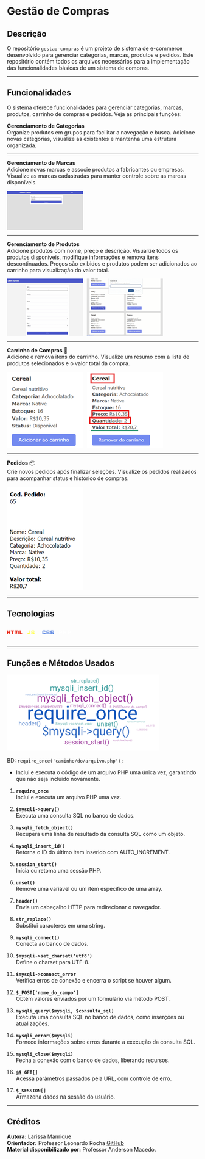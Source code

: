 # Gestão de Compras

## Descrição

O repositório `gestao-compras` é um projeto de sistema de e-commerce desenvolvido para gerenciar categorias, marcas, produtos e pedidos. Este repositório contém todos os arquivos necessários para a implementação das funcionalidades básicas de um sistema de compras.

---

## Funcionalidades

O sistema oferece funcionalidades para gerenciar categorias, marcas, produtos, carrinho de compras e pedidos. Veja as principais funções:

**Gerenciamento de Categorias**  
Organize produtos em grupos para facilitar a navegação e busca. Adicione novas categorias, visualize as existentes e mantenha uma estrutura organizada.

---

**Gerenciamento de Marcas**  
Adicione novas marcas e associe produtos a fabricantes ou empresas. Visualize as marcas cadastradas para manter controle sobre as marcas disponíveis.

<div style="display: flex; gap: 10px;">
  <img src="/img/vid-gif/add-marca.gif" alt="Adicionar Marca" width="200">  
</div>

---

**Gerenciamento de Produtos**  
Adicione produtos com nome, preço e descrição. Visualize todos os produtos disponíveis, modifique informações e remova itens descontinuados. Preços são exibidos e produtos podem ser adicionados ao carrinho para visualização do valor total.

<div style="display: flex; gap: 10px;">
  <img src="/img/vid-gif/add-produtos.gif" alt="Adicionar Produto" width="200" height="150">  
  <img src="img/vid-gif/add-prod-car.gif" alt="Adicionar Produto ao Carrinho" width="200">
</div>

---

**Carrinho de Compras** 🛒  
Adicione e remova itens do carrinho. Visualize um resumo com a lista de produtos selecionados e o valor total da compra.

<div style="display: flex; gap: 10px;">
  <img src="img/prod-soma-exp.png" alt="Resumo do Carrinho" width="200" height="200">  
  <img src="img/calculo-preco-prod.png" alt="Cálculo de Preço do Produto" width="200" height="200">
</div>

---

**Pedidos** 📦  
Crie novos pedidos após finalizar seleções. Visualize os pedidos realizados para acompanhar status e histórico de compras.

<img src="img/resumo-ped.png" alt="Resumo dos Pedidos" width="200">

---

## Tecnologias

<svg xmlns="http://www.w3.org/2000/svg" height="40px" viewBox="0 -960 960 960" width="40px" fill="#EA3323"><path d="M0-360v-240h60v80h80v-80h60v240h-60v-100H60v100H0Zm310 0v-180h-70v-60h200v60h-70v180h-60Zm170 0v-200q0-17 11.5-28.5T520-600h180q17 0 28.5 11.5T740-560v200h-60v-180h-40v140h-60v-140h-40v180h-60Zm320 0v-240h60v180h100v60H800Z"/></svg>
<svg xmlns="http://www.w3.org/2000/svg" height="40px" viewBox="0 -960 960 960" width="40px" fill="#FFFF55"><path d="M300-360q-25 0-42.5-17.5T240-420v-40h60v40h60v-180h60v180q0 25-17.5 42.5T360-360h-60Zm220 0q-17 0-28.5-11.5T480-400v-40h60v20h80v-40H520q-17 0-28.5-11.5T480-500v-60q0-17 11.5-28.5T520-600h120q17 0 28.5 11.5T680-560v40h-60v-20h-80v40h100q17 0 28.5 11.5T680-460v60q0 17-11.5 28.5T640-360H520Z"/></svg>
<svg xmlns="http://www.w3.org/2000/svg" height="40px" viewBox="0 -960 960 960" width="40px" fill="#5985E1"><path d="M420-360q-17 0-28.5-11.5T380-400v-40h60v20h80v-40H420q-17 0-28.5-11.5T380-500v-60q0-17 11.5-28.5T420-600h120q17 0 28.5 11.5T580-560v40h-60v-20h-80v40h100q17 0 28.5 11.5T580-460v60q0 17-11.5 28.5T540-360H420Zm260 0q-17 0-28.5-11.5T640-400v-40h60v20h80v-40H680q-17 0-28.5-11.5T640-500v-60q0-17 11.5-28.5T680-600h120q17 0 28.5 11.5T840-560v40h-60v-20h-80v40h100q17 0 28.5 11.5T840-460v60q0 17-11.5 28.5T800-360H680Zm-520 0q-17 0-28.5-11.5T120-400v-160q0-17 11.5-28.5T160-600h120q17 0 28.5 11.5T320-560v40h-60v-20h-80v120h80v-20h60v40q0 17-11.5 28.5T280-360H160Z"/></svg>
<svg xmlns="http://www.w3.org/2000/svg" height="40px" viewBox="0 -960 960 960" width="40px" fill="#FFFFFF"><path d="M120-360v-240h140q24 0 42 18t18 42v40q0 24-18 42t-42 18h-80v80h-60Zm260 0v-240h60v80h80v-80h60v240h-60v-100h-80v100h-60Zm280 0v-240h140q24 0 42 18t18 42v40q0 24-18 42t-42 18h-80v80h-60ZM180-500h80v-40h-80v40Zm540 0h80v-40h-80v40Z"/></svg>

---

## Funções e Métodos Usados

<img src="img/nuvem-palavras.png" alt="Nuvem de Palavras" height="200" width="400">

BD: `require_once('caminho/do/arquivo.php');`

- Inclui e executa o código de um arquivo PHP uma única vez, garantindo que não seja incluído novamente.

1. **`require_once`**  
   Inclui e executa um arquivo PHP uma vez.

2. **`$mysqli->query()`**  
   Executa uma consulta SQL no banco de dados.

3. **`mysqli_fetch_object()`**  
   Recupera uma linha de resultado da consulta SQL como um objeto.

4. **`mysqli_insert_id()`**  
   Retorna o ID do último item inserido com AUTO_INCREMENT.

5. **`session_start()`**  
   Inicia ou retoma uma sessão PHP.

6. **`unset()`**  
   Remove uma variável ou um item específico de uma array.

7. **`header()`**  
   Envia um cabeçalho HTTP para redirecionar o navegador.

8. **`str_replace()`**  
   Substitui caracteres em uma string.

9. **`mysqli_connect()`**  
   Conecta ao banco de dados.

10. **`$mysqli->set_charset('utf8')`**  
    Define o charset para UTF-8.

11. **`$mysqli->connect_error`**  
    Verifica erros de conexão e encerra o script se houver algum.

12. **`$_POST['nome_do_campo']`**  
    Obtém valores enviados por um formulário via método POST.

13. **`mysqli_query($mysqli, $consulta_sql)`**  
    Executa uma consulta SQL no banco de dados, como inserções ou atualizações.

14. **`mysqli_error($mysqli)`**  
    Fornece informações sobre erros durante a execução da consulta SQL.

15. **`mysqli_close($mysqli)`**  
    Fecha a conexão com o banco de dados, liberando recursos.

16. **`@$_GET[]`**  
    Acessa parâmetros passados pela URL, com controle de erro.

17. **`$_SESSION[]`**  
    Armazena dados na sessão do usuário.

---

## Créditos

**Autora:** Larissa Manrique  
**Orientador:** Professor Leonardo Rocha [GitHub](https://github.com/LeonardoRochaMarista)  
**Material disponibilizado por:** Professor Anderson Macedo.
